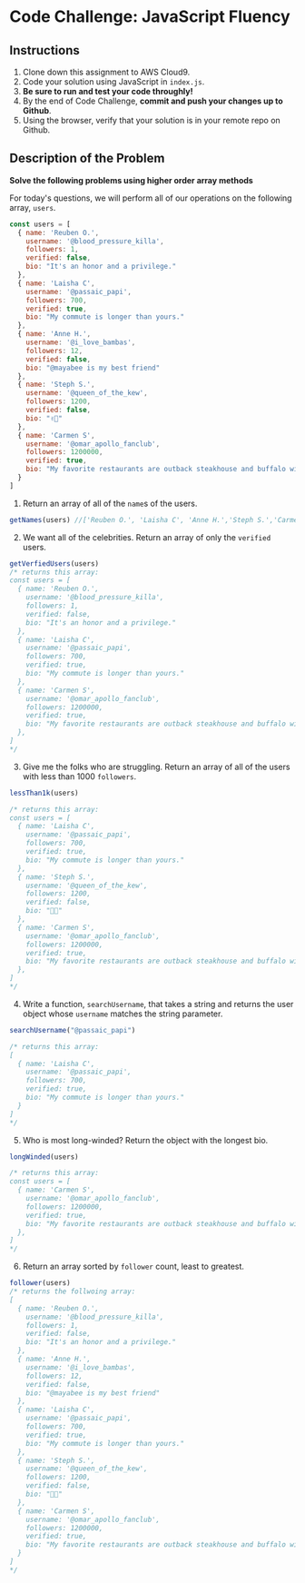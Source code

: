 # Code Challenge: JavaScript Fluency

## Instructions

1. Clone down this assignment to AWS Cloud9. 
2. Code your solution using JavaScript in `index.js`. 
3. **Be sure to run and test your code throughly!**
4. By the end of Code Challenge, **commit and push your changes up to Github**.
5. Using the browser, verify that your solution is in your remote repo on Github.

## Description of the Problem
**Solve the following problems using higher order array methods**


For today's questions, we will perform all of our operations on the following array, `users`.

```js
const users = [
  { name: 'Reuben O.',
    username: '@blood_pressure_killa',
    followers: 1,
    verified: false,
    bio: "It's an honor and a privilege."
  },
  { name: 'Laisha C',
    username: '@passaic_papi',
    followers: 700,
    verified: true,
    bio: "My commute is longer than yours."
  },
  { name: 'Anne H.',
    username: '@i_love_bambas',
    followers: 12,
    verified: false,
    bio: "@mayabee is my best friend"
  },
  { name: 'Steph S.',
    username: '@queen_of_the_kew',
    followers: 1200,
    verified: false,
    bio: "✌🏼"
  },
  { name: 'Carmen S',
    username: '@omar_apollo_fanclub',
    followers: 1200000,
    verified: true,
    bio: "My favorite restaurants are outback steakhouse and buffalo wildwings. My favorite stores are Zara, H&M, and Forever 21."
  }
]
```

1. Return an array of all of the `name`s of the users.
```js
getNames(users) //['Reuben O.', 'Laisha C', 'Anne H.','Steph S.','Carmen S']
```

2. We want all of the celebrities. Return an array of only the `verified` users.
```js
getVerfiedUsers(users) 
/* returns this array:
const users = [
  { name: 'Reuben O.',
    username: '@blood_pressure_killa',
    followers: 1,
    verified: false,
    bio: "It's an honor and a privilege."
  },
  { name: 'Laisha C',
    username: '@passaic_papi',
    followers: 700,
    verified: true,
    bio: "My commute is longer than yours."
  },
  { name: 'Carmen S',
    username: '@omar_apollo_fanclub',
    followers: 1200000,
    verified: true,
    bio: "My favorite restaurants are outback steakhouse and buffalo wildwings. My favorite stores are Zara, H&M, and Forever 21."
  },
]
*/
```

3. Give me the folks who are struggling. Return an array of all of the users with less than 1000 `followers`.
```js
lessThan1k(users) 

/* returns this array:
const users = [
  { name: 'Laisha C',
    username: '@passaic_papi',
    followers: 700,
    verified: true,
    bio: "My commute is longer than yours."
  },
  { name: 'Steph S.',
    username: '@queen_of_the_kew',
    followers: 1200,
    verified: false,
    bio: "✌🏼"
  },
  { name: 'Carmen S',
    username: '@omar_apollo_fanclub',
    followers: 1200000,
    verified: true,
    bio: "My favorite restaurants are outback steakhouse and buffalo wildwings. My favorite stores are Zara, H&M, and Forever 21."
  },
]
*/
```

4. Write a function, `searchUsername`, that takes a string and returns the user object whose `username` matches the string parameter.
```js
searchUsername("@passaic_papi") 

/* returns this array:
[
  { name: 'Laisha C',
    username: '@passaic_papi',
    followers: 700,
    verified: true,
    bio: "My commute is longer than yours."
  }
]
*/
```

5. Who is most long-winded? Return the object with the longest bio.
```js
longWinded(users) 

/* returns this array:
const users = [
  { name: 'Carmen S',
    username: '@omar_apollo_fanclub',
    followers: 1200000,
    verified: true,
    bio: "My favorite restaurants are outback steakhouse and buffalo wildwings. My favorite stores are Zara, H&M, and Forever 21."
  },
]
*/
```


6. Return an array sorted by `follower` count, least to greatest.
```js
follower(users) 
/* returns the follwoing array:
[
  { name: 'Reuben O.',
    username: '@blood_pressure_killa',
    followers: 1,
    verified: false,
    bio: "It's an honor and a privilege."
  },
  { name: 'Anne H.',
    username: '@i_love_bambas',
    followers: 12,
    verified: false,
    bio: "@mayabee is my best friend"
  },
  { name: 'Laisha C',
    username: '@passaic_papi',
    followers: 700,
    verified: true,
    bio: "My commute is longer than yours."
  },
  { name: 'Steph S.',
    username: '@queen_of_the_kew',
    followers: 1200,
    verified: false,
    bio: "✌🏼"
  },
  { name: 'Carmen S',
    username: '@omar_apollo_fanclub',
    followers: 1200000,
    verified: true,
    bio: "My favorite restaurants are outback steakhouse and buffalo wildwings. My favorite stores are Zara, H&M, and Forever 21."
  }
]
*/
```

